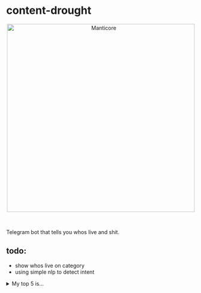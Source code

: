 # content-drought
<p align="center">
  <img src="https://news.cgtn.com/news/7959544e7a517a4e3067444d34637a4e7863444f31457a6333566d54/img/131fd68c199a439d92436bd943d8b369/131fd68c199a439d92436bd943d8b369.jpg" width="500" title="Manticore">
</p>
<br />

Telegram bot that tells you whos live and shit.

## todo:
- show whos live on category  
- using simple nlp to detect intent  

<details>
  <summary>My top 5 is...</summary>
  
```
  DRAKE!
  DRAKE!
  DRAKE!
  DRAKE!
  DRAKE

```
</details>
